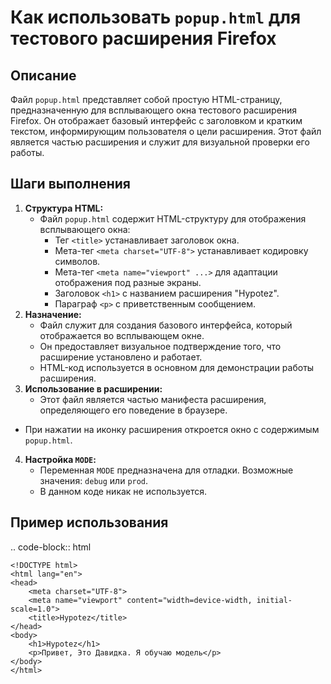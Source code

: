 Как использовать `popup.html` для тестового расширения Firefox
=========================================================================================

Описание
-------------------------
Файл `popup.html` представляет собой простую HTML-страницу, предназначенную для всплывающего окна тестового расширения Firefox. Он отображает базовый интерфейс с заголовком и кратким текстом, информирующим пользователя о цели расширения. Этот файл является частью расширения и служит для визуальной проверки его работы.

Шаги выполнения
-------------------------
1.  **Структура HTML:**
    - Файл `popup.html` содержит HTML-структуру для отображения всплывающего окна:
        -   Тег `<title>` устанавливает заголовок окна.
        -  Мета-тег `<meta charset="UTF-8">` устанавливает кодировку символов.
       - Мета-тег `<meta name="viewport" ...>` для адаптации отображения под разные экраны.
       - Заголовок `<h1>` с названием расширения "Hypotez".
        -   Параграф `<p>` с приветственным сообщением.
2.  **Назначение:**
    -   Файл служит для создания базового интерфейса, который отображается во всплывающем окне.
    - Он предоставляет визуальное подтверждение того, что расширение установлено и работает.
    -  HTML-код используется в основном для демонстрации работы расширения.
3.  **Использование в расширении:**
    - Этот файл является частью манифеста расширения, определяющего его поведение в браузере.
   - При нажатии на иконку расширения откроется окно с содержимым `popup.html`.
4. **Настройка `MODE`:**
    - Переменная `MODE` предназначена для отладки. Возможные значения: `debug` или `prod`.
   - В данном коде никак не используется.

Пример использования
-------------------------
.. code-block:: html

    <!DOCTYPE html>
    <html lang="en">
    <head>
        <meta charset="UTF-8">
        <meta name="viewport" content="width=device-width, initial-scale=1.0">
        <title>Hypotez</title>
    </head>
    <body>
        <h1>Hypotez</h1>
        <p>Привет, Это Давидка. Я обучаю модель</p>
    </body>
    </html>
```